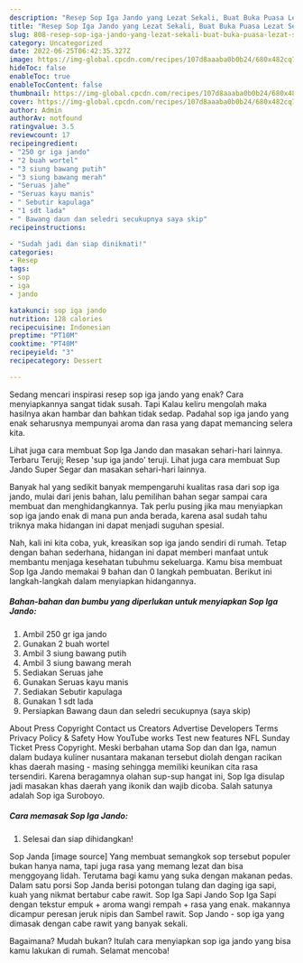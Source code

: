 ```yaml
---
description: "Resep Sop Iga Jando yang Lezat Sekali, Buat Buka Puasa Lezat Sekali"
title: "Resep Sop Iga Jando yang Lezat Sekali, Buat Buka Puasa Lezat Sekali"
slug: 808-resep-sop-iga-jando-yang-lezat-sekali-buat-buka-puasa-lezat-sekali
category: Uncategorized
date: 2022-06-25T06:42:35.327Z
image: https://img-global.cpcdn.com/recipes/107d8aaaba0b0b24/680x482cq70/sop-iga-jando-foto-resep-utama.jpg
hideToc: false
enableToc: true
enableTocContent: false
thumbnail: https://img-global.cpcdn.com/recipes/107d8aaaba0b0b24/680x482cq70/sop-iga-jando-foto-resep-utama.jpg
cover: https://img-global.cpcdn.com/recipes/107d8aaaba0b0b24/680x482cq70/sop-iga-jando-foto-resep-utama.jpg
author: Admin
authorAv: notfound
ratingvalue: 3.5
reviewcount: 17
recipeingredient:
- "250 gr iga jando"
- "2 buah wortel"
- "3 siung bawang putih"
- "3 siung bawang merah"
- "Seruas jahe"
- "Seruas kayu manis"
- " Sebutir kapulaga"
- "1 sdt lada"
- " Bawang daun dan seledri secukupnya saya skip"
recipeinstructions:

- "Sudah jadi dan siap dinikmati!"
categories:
- Resep
tags:
- sop
- iga
- jando

katakunci: sop iga jando 
nutrition: 128 calories
recipecuisine: Indonesian
preptime: "PT10M"
cooktime: "PT40M"
recipeyield: "3"
recipecategory: Dessert

---
```



Sedang mencari inspirasi resep sop iga jando yang enak? Cara menyiapkannya sangat tidak susah. Tapi Kalau keliru mengolah maka hasilnya akan hambar dan bahkan tidak sedap. Padahal sop iga jando yang enak seharusnya mempunyai aroma dan rasa yang dapat memancing selera kita.


Lihat juga cara membuat Sop Iga Jando dan masakan sehari-hari lainnya. Terbaru Teruji; Resep &#39;sup iga jando&#39; teruji. Lihat juga cara membuat Sup Jando Super Segar dan masakan sehari-hari lainnya.

Banyak hal yang sedikit banyak mempengaruhi kualitas rasa dari sop iga jando, mulai dari jenis bahan, lalu pemilihan bahan segar sampai cara membuat dan menghidangkannya. Tak perlu pusing jika mau menyiapkan sop iga jando enak di mana pun anda berada, karena asal sudah tahu triknya maka hidangan ini dapat menjadi suguhan spesial.


Nah, kali ini kita coba, yuk, kreasikan sop iga jando sendiri di rumah. Tetap dengan bahan sederhana, hidangan ini dapat memberi manfaat untuk membantu menjaga kesehatan tubuhmu sekeluarga. Kamu bisa membuat Sop Iga Jando memakai 9 bahan dan 0 langkah pembuatan. Berikut ini langkah-langkah dalam menyiapkan hidangannya.

<!--inarticleads1-->

##### Bahan-bahan dan bumbu yang diperlukan untuk menyiapkan Sop Iga Jando:

1. Ambil 250 gr iga jando
1. Gunakan 2 buah wortel
1. Ambil 3 siung bawang putih
1. Ambil 3 siung bawang merah
1. Sediakan Seruas jahe
1. Gunakan Seruas kayu manis
1. Sediakan  Sebutir kapulaga
1. Gunakan 1 sdt lada
1. Persiapkan  Bawang daun dan seledri secukupnya (saya skip)


About Press Copyright Contact us Creators Advertise Developers Terms Privacy Policy &amp; Safety How YouTube works Test new features NFL Sunday Ticket Press Copyright. Meski berbahan utama Sop dan dan Iga, namun dalam budaya kuliner nusantara makanan tersebut diolah dengan racikan khas daerah masing - masing sehingga memiliki keunikan cita rasa tersendiri. Karena beragamnya olahan sup-sup hangat ini, Sop Iga disulap jadi masakan khas daerah yang ikonik dan wajib dicoba. Salah satunya adalah Sop iga Suroboyo. 

<!--inarticleads2-->

##### Cara memasak Sop Iga Jando:


1. Selesai dan siap dihidangkan!

Sop Janda [image source] Yang membuat semangkok sop tersebut populer bukan hanya nama, tapi juga rasa yang memang lezat dan bisa menggoyang lidah. Terutama bagi kamu yang suka dengan makanan pedas. Dalam satu porsi Sop Janda berisi potongan tulang dan daging iga sapi, kuah yang nikmat bertabur cabe rawit. Sop Iga Sapi Jando Sop Iga Sapi dengan tekstur empuk + aroma wangi rempah + rasa yang enak. makannya dicampur peresan jeruk nipis dan Sambel rawit. Sop Jando - sop iga yang dimasak dengan cabe rawit yang banyak sekali. 

Bagaimana? Mudah bukan? Itulah cara menyiapkan sop iga jando yang bisa kamu lakukan di rumah. Selamat mencoba!
